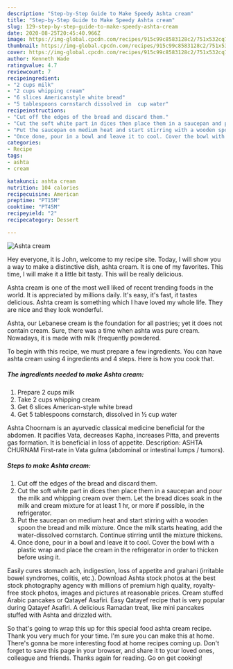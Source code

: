 ```yaml
---
description: "Step-by-Step Guide to Make Speedy Ashta cream"
title: "Step-by-Step Guide to Make Speedy Ashta cream"
slug: 129-step-by-step-guide-to-make-speedy-ashta-cream
date: 2020-08-25T20:45:40.966Z
image: https://img-global.cpcdn.com/recipes/915c99c8583128c2/751x532cq70/ashta-cream-recipe-main-photo.jpg
thumbnail: https://img-global.cpcdn.com/recipes/915c99c8583128c2/751x532cq70/ashta-cream-recipe-main-photo.jpg
cover: https://img-global.cpcdn.com/recipes/915c99c8583128c2/751x532cq70/ashta-cream-recipe-main-photo.jpg
author: Kenneth Wade
ratingvalue: 4.7
reviewcount: 7
recipeingredient:
- "2 cups milk"
- "2 cups whipping cream"
- "6 slices Americanstyle white bread"
- "5 tablespoons cornstarch dissolved in  cup water"
recipeinstructions:
- "Cut off the edges of the bread and discard them."
- "Cut the soft white part in dices then place them in a saucepan and pour the milk and whipping cream over them. Let the bread dices soak in the milk and cream mixture for at least 1 hr, or more if possible, in the refrigerator."
- "Put the saucepan on medium heat and start stirring with a wooden spoon the bread and milk mixture. Once the milk starts heating, add the water-dissolved cornstarch. Continue stirring until the mixture thickens."
- "Once done, pour in a bowl and leave it to cool. Cover the bowl with a plastic wrap and place the cream in the refrigerator in order to thicken before using it."
categories:
- Recipe
tags:
- ashta
- cream

katakunci: ashta cream 
nutrition: 104 calories
recipecuisine: American
preptime: "PT15M"
cooktime: "PT45M"
recipeyield: "2"
recipecategory: Dessert

---
```



![Ashta cream](https://img-global.cpcdn.com/recipes/915c99c8583128c2/751x532cq70/ashta-cream-recipe-main-photo.jpg)

Hey everyone, it is John, welcome to my recipe site. Today, I will show you a way to make a distinctive dish, ashta cream. It is one of my favorites. This time, I will make it a little bit tasty. This will be really delicious.

Ashta cream is one of the most well liked of recent trending foods in the world. It is appreciated by millions daily. It's easy, it's fast, it tastes delicious. Ashta cream is something which I have loved my whole life. They are nice and they look wonderful.

Ashta, our Lebanese cream is the foundation for all pastries; yet it does not contain cream. Sure, there was a time when ashta was pure cream. Nowadays, it is made with milk (frequently powdered.


To begin with this recipe, we must prepare a few ingredients. You can have ashta cream using 4 ingredients and 4 steps. Here is how you cook that.

<!--inarticleads1-->

##### The ingredients needed to make Ashta cream:

1. Prepare 2 cups milk
1. Take 2 cups whipping cream
1. Get 6 slices American-style white bread
1. Get 5 tablespoons cornstarch, dissolved in ½ cup water


Ashta Choornam is an ayurvedic classical medicine beneficial for the abdomen. It pacifies Vata, decreases Kapha, increases Pitta, and prevents gas formation. It is beneficial in loss of appetite. Description: ASHTA CHURNAM First-rate in Vata gulma (abdominal or intestinal lumps / tumors). 

<!--inarticleads2-->

##### Steps to make Ashta cream:

1. Cut off the edges of the bread and discard them.
1. Cut the soft white part in dices then place them in a saucepan and pour the milk and whipping cream over them. Let the bread dices soak in the milk and cream mixture for at least 1 hr, or more if possible, in the refrigerator.
1. Put the saucepan on medium heat and start stirring with a wooden spoon the bread and milk mixture. Once the milk starts heating, add the water-dissolved cornstarch. Continue stirring until the mixture thickens.
1. Once done, pour in a bowl and leave it to cool. Cover the bowl with a plastic wrap and place the cream in the refrigerator in order to thicken before using it.


Easily cures stomach ach, indigestion, loss of appetite and grahani (irritable bowel syndromes, colitis, etc.). Download Ashta stock photos at the best stock photography agency with millions of premium high quality, royalty-free stock photos, images and pictures at reasonable prices. Cream stuffed Arabic pancakes or Qatayef Asafiri. Easy Qatayef recipe that is very popular during Qatayef Asafiri. A delicious Ramadan treat, like mini pancakes stuffed with Ashta and drizzled with. 

So that's going to wrap this up for this special food ashta cream recipe. Thank you very much for your time. I'm sure you can make this at home. There's gonna be more interesting food at home recipes coming up. Don't forget to save this page in your browser, and share it to your loved ones, colleague and friends. Thanks again for reading. Go on get cooking!
